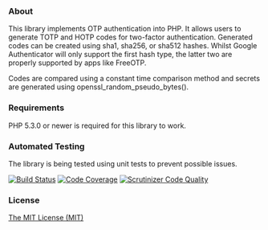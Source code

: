 ### About

This library implements OTP authentication into PHP. It allows users to generate TOTP and HOTP codes for two-factor authentication.
Generated codes can be created using sha1, sha256, or sha512 hashes. Whilst Google Authenticator will only support the first hash type, the latter
two are properly supported by apps like FreeOTP.

Codes are compared using a constant time comparison method and secrets are generated using openssl_random_pseudo_bytes().

### Requirements

PHP 5.3.0 or newer is required for this library to work.

### Automated Testing

The library is being tested using unit tests to prevent possible issues.

[![Build Status](https://travis-ci.org/marc1706/otp-authenticate.svg?branch=master)](https://travis-ci.org/marc1706/otp-authenticate)
[![Code Coverage](https://scrutinizer-ci.com/g/marc1706/otp-authenticate/badges/coverage.png?b=master)](https://scrutinizer-ci.com/g/marc1706/otp-authenticate/?branch=master)
[![Scrutinizer Code Quality](https://scrutinizer-ci.com/g/marc1706/otp-authenticate/badges/quality-score.png?b=master)](https://scrutinizer-ci.com/g/marc1706/otp-authenticate/?branch=master)

### License

[The MIT License (MIT)](http://opensource.org/licenses/MIT)
